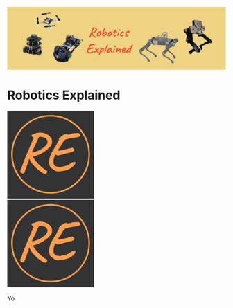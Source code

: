 ![](img/RE_Banner.png)
# Robotics Explained
<div>
  <div>
    <img src="img/RE_Logo.png" alt="drawing" width="200"/>
  </div>
  <div>
    <img src="img/RE_Logo.png" alt="drawing" width="200"/>
  </div>
  <p> Yo</p>
</div>

